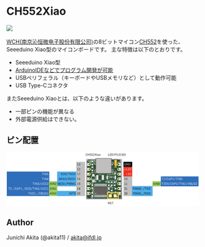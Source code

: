 # CH552Xiao

<img src="https://github.com/akita11/CH552Xiao/blob/main/CH552Xiao.jpg" width="240px">

[WCH(南京沁恒微电子股份有限公司)](http://wch-ic.com/)の8ビットマイコン[CH552](http://wch-ic.com/products/CH552.html)を使った、Seeeduino Xiao型のマイコンボードです。
主な特徴は以下のとおりです。

- Seeeduino Xiao型
- [ArduinoIDEなどでプログラム開発が可能](https://qiita.com/akita11/items/d7baed4ca3c06e292637)
- USBペリフェラル（キーボードやUSBメモリなど）として動作可能
- USB Type-Cコネクタ

またSeeeduino Xiaoとは、以下のような違いがあります。
- 一部ピンの機能が異なる
- 外部電源供給はできない。


## ピン配置

<img src="https://github.com/akita11/CH552Xiao/blob/main/CH552Xiao_pin.png" width="720px">


## Author

Junichi Akita (@akita11) / akita@ifdl.jp






